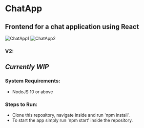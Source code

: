 # ChatApp
## Frontend for a chat application using React

![ChatApp1](https://github.com/Tamanash-unr/cn-ChatApp/assets/78737123/772f2940-2d6d-4772-ab31-483fd0c98272)
![ChatApp2](https://github.com/Tamanash-unr/cn-ChatApp/assets/78737123/e95472cf-ada2-4db1-90f5-7516ddfb4051)

### V2: 
## *Currently WIP*

### System Requirements:
- NodeJS 10 or above

### Steps to Run:
- Clone this repository, navigate inside and run 'npm install'.
- To start the app simply run 'npm start' inside the repository.
